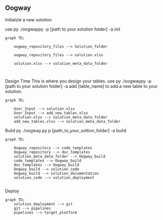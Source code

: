 
Oogway
-------------------------------------------------------
Initialzie a new solution

use py ./oogwaypy -p [path to your solution folder] -a init
```mermaid
graph TD;

    oogway_repository_files --> Solution_folder

    oogway_repository_files --> solution.xlsx 

    solution.xlsx --> solution_meta_data_folder
    
   
```
Design Time
This is where you design your tables.
use py ./oogwaypy -p [path to your solution folder] -a add [table_name] to add a new table to your solution.
```mermaid
graph TD;

    User_Input --> solution.xlsx
    User_Input --> add_new_tables.xlsx
    solution.xlsx --> solution_meta_data_folder
    add_new_tables.xlsx --> solution_meta_data_folder

```
Build
py ./oogway.py p [path_to_your_soltion_folder] -a build

```mermaid
graph TD;
    
    Oogway_repository --> code_templates
    Oogway_repository --> doc_templates
    solution_meta_data_folder --> Oogway_build
    code_templates --> Oogway_build
    doc_templates --> Oogway_build
    Oogway_build --> solution_code
    Oogway_build --> solution_documentation
    solution_code --> solution_deployment
    
```
Deploy
```mermaid
graph TD;
    solution_deployment --> git
    git --> pipelines
    pipelines --> target_platform
    
```